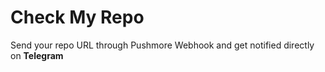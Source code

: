 # Check My Repo

Send your repo URL through Pushmore Webhook and get notified directly on **Telegram**
